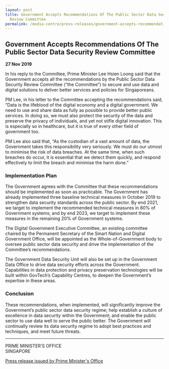 ```yaml
---
layout: post
title: Government Accepts Recommendations Of The Public Sector Data Security
  Review Committee
permalink: /media-centre/press-releases/government-accepts-recommendations-of-the-public-sector-data-security-review-committee/
---
```

## Government Accepts Recommendations Of The Public Sector Data Security Review Committee

**27 Nov 2019**

In his reply to the Committee, Prime Minister Lee Hsien Loong said that the Government accepts all the recommendations by the Public Sector Data Security Review Committee (“the Committee”) to secure and use data and digital solutions to deliver better services and policies for Singaporeans.

PM Lee, in his letter to the Committee accepting the recommendations said, “Data is the lifeblood of the digital economy and a digital government. We need to use and share data as fully as possible to provide better public services. In doing so, we must also protect the security of the data and preserve the privacy of individuals, and yet not stifle digital innovation. This is especially so in healthcare, but it is true of every other field of government too.

PM Lee also said that, “As the custodian of a vast amount of data, the Government takes this responsibility very seriously. We must do our utmost to minimise the risk of data breaches. At the same time, when such breaches do occur, it is essential that we detect them quickly, and respond effectively to limit the breach and minimise the harm done.”

### Implementation Plan

The Government agrees with the Committee that these recommendations should be implemented as soon as practicable. The Government has already implemented three baseline technical measures in October 2019 to strengthen data security standards across the public sector. By end 2021, we target to implement the recommended technical measures in 80% of Government systems; and by end 2023, we target to implement these measures in the remaining 20% of Government systems.

The Digital Government Executive Committee, an existing committee chaired by the Permanent Secretary of the Smart Nation and Digital Government Office, will be appointed as the Whole-of-Government body to oversee public sector data security and drive the implementation of the Committee’s recommendations.

The Government Data Security Unit will also be set up in the Government Data Office to drive data security efforts across the Government. Capabilities in data protection and privacy preservation technologies will be built within GovTech’s Capability Centres, to deepen the Government’s expertise in these areas.

### Conclusion

These recommendations, when implemented, will significantly improve the Government’s public sector data security regime; help establish a culture of excellence in data security within the Government; and enable the public sector to use data well to serve the public better. The Government will continually review its data security regime to adopt best practices and techniques, and meet future threats.

---
  
PRIME MINISTER’S OFFICE  
SINGAPORE  

[Press release issued by Prime Minister's Office](https://www.pmo.gov.sg/Newsroom/Govt-Accepts-Recommendations-of-Public-Sector-Data-Security-Review-Committee)